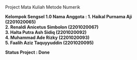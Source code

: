 Project Mata Kuliah Metode Numerik

<b>Kelompok Sengsel 1.0<b>
Nama Anggota : 1. Haikal Purnama Aji (2201020065) <br>
               2. Renaldi Anicetus Simbolon (2201020067) <br>
               3. Halta Putra Ash Sidiq (2201020092) <br>
               4. Muhammad Ade Rizky (2201020093) <br>
               5. Faalih Aziz Taquyyuddin (2201020095) <br>

Status Project : Done
